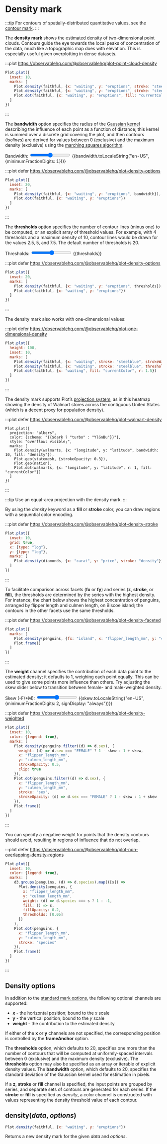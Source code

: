 <script setup>

import * as Plot from "@observablehq/plot";
import * as d3 from "d3";
import * as topojson from "topojson-client";
import {computed, ref, shallowRef, onMounted} from "vue";
import faithful from "../data/faithful.ts";
import penguins from "../data/penguins.ts";

const walmarts = shallowRef([]);
const us = shallowRef(null);
const nation = computed(() => us.value ? topojson.feature(us.value, us.value.objects.nation) : {type: null});
const statemesh = computed(() => us.value ? topojson.mesh(us.value, us.value.objects.states, (a, b) => a !== b) : {type: null});
const skew = ref(0);
const bandwidth = ref(20);
const thresholds = ref(20);
const diamonds = shallowRef([]);

onMounted(() => {
  d3.csv("../data/diamonds.csv", d3.autoType).then((data) => (diamonds.value = data));
  d3.tsv("../data/walmarts.tsv", d3.autoType).then((data) => (walmarts.value = data));
  d3.json("../data/us-counties-10m.json").then((data) => (us.value = data));
});

</script>

# Density mark

:::tip
For contours of spatially-distributed quantitative values, see the [contour mark](./contour.md).
:::

The **density mark** shows the [estimated density](https://en.wikipedia.org/wiki/Multivariate_kernel_density_estimation) of two-dimensional point clouds. Contours guide the eye towards the local peaks of concentration of the data, much like a topographic map does with elevation. This is especially useful given overplotting in dense datasets.

:::plot https://observablehq.com/@observablehq/plot-point-cloud-density
```js
Plot.plot({
  inset: 10,
  marks: [
    Plot.density(faithful, {x: "waiting", y: "eruptions", stroke: "steelblue", strokeWidth: 0.25}),
    Plot.density(faithful, {x: "waiting", y: "eruptions", stroke: "steelblue", thresholds: 4}),
    Plot.dot(faithful, {x: "waiting", y: "eruptions", fill: "currentColor", r: 1.5})
  ]
})
```
:::

The **bandwidth** option specifies the radius of the [Gaussian kernel](https://en.wikipedia.org/wiki/Gaussian_function) describing the influence of each point as a function of distance; this kernel is summed over a discrete grid covering the plot, and then contours (*isolines*) are derived for values between 0 (exclusive) and the maximum density (exclusive) using the [marching squares algorithm](https://en.wikipedia.org/wiki/Marching_squares).

<p>
  <label class="label-input">
    Bandwidth:
    <input type="range" v-model.number="bandwidth" min="0" max="40" step="0.2">
    <span style="font-variant-numeric: tabular-nums;">{{bandwidth.toLocaleString("en-US", {minimumFractionDigits: 1})}}</span>
  </label>
</p>

:::plot defer https://observablehq.com/@observablehq/plot-density-options
```js
Plot.plot({
  inset: 20,
  marks: [
    Plot.density(faithful, {x: "waiting", y: "eruptions", bandwidth}),
    Plot.dot(faithful, {x: "waiting", y: "eruptions"})
  ]
})
```
:::

The **thresholds** option specifies the number of contour lines (minus one) to be computed, or an explicit array of threshold values. For example, with 4 thresholds and a maximum density of 10, contour lines would be drawn for the values 2.5, 5, and 7.5. The default number of thresholds is 20.

<p>
  <label class="label-input">
    Thresholds:
    <input type="range" v-model.number="thresholds" min="1" max="40" step="1">
    <span style="font-variant-numeric: tabular-nums;">{{thresholds}}</span>
  </label>
</p>

:::plot defer https://observablehq.com/@observablehq/plot-density-options
```js
Plot.plot({
  inset: 20,
  marks: [
    Plot.density(faithful, {x: "waiting", y: "eruptions", thresholds}),
    Plot.dot(faithful, {x: "waiting", y: "eruptions"})
  ]
})
```
:::

The density mark also works with one-dimensional values:

:::plot defer https://observablehq.com/@observablehq/plot-one-dimensional-density
```js
Plot.plot({
  height: 100,
  inset: 10,
  marks: [
    Plot.density(faithful, {x: "waiting", stroke: "steelblue", strokeWidth: 0.25, bandwidth: 10}),
    Plot.density(faithful, {x: "waiting", stroke: "steelblue", thresholds: 4, bandwidth: 10}),
    Plot.dot(faithful, {x: "waiting", fill: "currentColor", r: 1.5})
  ]
})
```
:::

The density mark supports Plot’s [projection system](../features/projections.md), as in this heatmap showing the density of Walmart stores across the contiguous United States (which is a decent proxy for population density).

:::plot defer https://observablehq.com/@observablehq/plot-walmart-density
```js-vue
Plot.plot({
  projection: "albers",
  color: {scheme: "{{$dark ? "turbo" : "YlGnBu"}}"},
  style: "overflow: visible;",
  marks: [
    Plot.density(walmarts, {x: "longitude", y: "latitude", bandwidth: 10, fill: "density"}),
    Plot.geo(statemesh, {strokeOpacity: 0.3}),
    Plot.geo(nation),
    Plot.dot(walmarts, {x: "longitude", y: "latitude", r: 1, fill: "currentColor"})
  ]
})
```
:::

:::tip
Use an equal-area projection with the density mark.
:::

By using the _density_ keyword as a **fill** or **stroke** color, you can draw regions with a sequential color encoding.

:::plot defer https://observablehq.com/@observablehq/plot-density-stroke
```js
Plot.plot({
  inset: 10,
  grid: true,
  x: {type: "log"},
  y: {type: "log"},
  marks: [
    Plot.density(diamonds, {x: "carat", y: "price", stroke: "density"})
  ]
})
```
:::

To facilitate comparison across facets (**fx** or **fy**) and series (**z**, **stroke**, or **fill**), the thresholds are determined by the series with the highest density. For instance, the chart below shows the highest concentration of penguins, arranged by flipper length and culmen length, on Biscoe island; the contours in the other facets use the same thresholds.

<!-- ```js
Plot.plot({
  axis: null,
  marks: [
    Plot.dot(penguins, {x: "flipper_length_mm", y: "culmen_length_mm"}),
    Plot.density(penguins, {x: "flipper_length_mm", y: "culmen_length_mm"})
  ]
})
``` -->

:::plot defer https://observablehq.com/@observablehq/plot-density-faceted
```js
Plot.plot({
  marks: [
    Plot.density(penguins, {fx: "island", x: "flipper_length_mm", y: "culmen_length_mm", stroke: "density", clip: true}),
    Plot.frame()
  ]
})
```
:::

<!-- With the default settings, the density is the local average number of dots on an area of ${tex`100\text{px}^2`}—a square of 10px by 10px. This can be multiplied by the dots’ weights. -->

The **weight** channel specifies the contribution of each data point to the estimated density; it defaults to 1, weighing each point equally. This can be used to give some points more influence than others. Try adjusting the skew slider below to transition between female- and male-weighted density.

<p>
  <label class="label-input">
    Skew (-F/+M):
    <input type="range" v-model.number="skew" min="-1" max="1" step="0.01">
    <span style="font-variant-numeric: tabular-nums;">{{skew.toLocaleString("en-US", {minimumFractionDigits: 2, signDisplay: "always"})}}</span>
  </label>
</p>

:::plot defer https://observablehq.com/@observablehq/plot-density-weighted
```js
Plot.plot({
  inset: 10,
  color: {legend: true},
  marks: [
    Plot.density(penguins.filter((d) => d.sex), {
      weight: (d) => d.sex === "FEMALE" ? 1 - skew : 1 + skew,
      x: "flipper_length_mm",
      y: "culmen_length_mm",
      strokeOpacity: 0.5,
      clip: true
    }),
    Plot.dot(penguins.filter((d) => d.sex), {
      x: "flipper_length_mm",
      y: "culmen_length_mm",
      stroke: "sex",
      strokeOpacity: (d) => d.sex === "FEMALE" ? 1 - skew : 1 + skew
    }),
    Plot.frame()
  ]
})
```
:::

You can specify a negative weight for points that the density contours should avoid, resulting in regions of influence that do not overlap.

:::plot defer https://observablehq.com/@observablehq/plot-non-overlapping-density-regions
```js
Plot.plot({
  inset: 10,
  color: {legend: true},
  marks: [
    d3.groups(penguins, (d) => d.species).map(([s]) =>
      Plot.density(penguins, {
        x: "flipper_length_mm",
        y: "culmen_length_mm",
        weight: (d) => d.species === s ? 1 : -1,
        fill: () => s,
        fillOpacity: 0.2,
        thresholds: [0.05]
      })
    ),
    Plot.dot(penguins, {
      x: "flipper_length_mm",
      y: "culmen_length_mm",
      stroke: "species"
    }),
    Plot.frame()
  ]
})
```
:::

## Density options

In addition to the [standard mark options](../features/marks.md#mark-options), the following optional channels are supported:

* **x** - the horizontal position; bound to the *x* scale
* **y** - the vertical position; bound to the *y* scale
* **weight** - the contribution to the estimated density

If either of the **x** or **y** channels are not specified, the corresponding position is controlled by the **frameAnchor** option.

The **thresholds** option, which defaults to 20, specifies one more than the number of contours that will be computed at uniformly-spaced intervals between 0 (exclusive) and the maximum density (exclusive). The **thresholds** option may also be specified as an array or iterable of explicit density values. The **bandwidth** option, which defaults to 20, specifies the standard deviation of the Gaussian kernel used for estimation in pixels.

If a **z**, **stroke** or **fill** channel is specified, the input points are grouped by series, and separate sets of contours are generated for each series. If the **stroke** or **fill** is specified as *density*, a color channel is constructed with values representing the density threshold value of each contour.

## density(*data*, *options*)

```js
Plot.density(faithful, {x: "waiting", y: "eruptions"})
```

Returns a new density mark for the given *data* and *options*.
